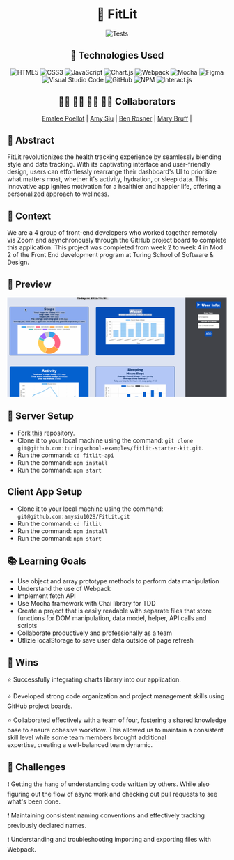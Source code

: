 <div align="center">
  
# 💪 FitLit 
![Tests](https://badgen.net/badge/tests/passing/green?icon=github)


## 💾 Technologies Used
![HTML5](https://img.shields.io/badge/html5-%23E34F26.svg?style=for-the-badge&logo=html5&logoColor=white)
![CSS3](https://img.shields.io/badge/css3-%231572B6.svg?style=for-the-badge&logo=css3&logoColor=white)
![JavaScript](https://img.shields.io/badge/javascript-%23323330.svg?style=for-the-badge&logo=javascript&logoColor=%23F7DF1E)
![Chart.js](https://img.shields.io/badge/chart.js-F5788D.svg?style=for-the-badge&logo=chart.js&logoColor=white)
![Webpack](https://img.shields.io/badge/webpack-%238DD6F9.svg?style=for-the-badge&logo=webpack&logoColor=black)
![Mocha](https://img.shields.io/badge/-mocha-%238D6748?style=for-the-badge&logo=mocha&logoColor=white)
![Figma](https://img.shields.io/badge/figma-%23F24E1E.svg?style=for-the-badge&logo=figma&logoColor=white)
![Visual Studio Code](https://img.shields.io/badge/Visual%20Studio%20Code-0078d7.svg?style=for-the-badge&logo=visual-studio-code&logoColor=white)
![GitHub](https://img.shields.io/badge/github-%23121011.svg?style=for-the-badge&logo=github&logoColor=white)
![NPM](https://img.shields.io/badge/NPM-%23CB3837.svg?style=for-the-badge&logo=npm&logoColor=white)
![Interact.js](https://img.shields.io/badge/Interact%20Js-2599ED?style=for-the-badge&logo=interactjs&logoColor=white)

## 👩‍💻 👩‍💻 👨‍💻 👩‍💻 Collaborators
[Emalee Poellot](https://github.com/em2396)  | 
[Amy Siu](https://github.com/amysiu1028) | 
[Ben Rosner](https://github.com/ben-rosner-williamsburg) | 
[Mary Bruff](https://github.com/MaryBruff)  |  

</div>

## 💭 Abstract

FitLit revolutionizes the health tracking experience by seamlessly blending style and data tracking. With its captivating interface and user-friendly design, users can effortlessly rearrange their dashboard's UI to prioritize what matters most, whether it's activity, hydration, or sleep data. This innovative app ignites motivation for a healthier and happier life, offering a personalized approach to wellness.

## 📝  Context
We are a 4 group of front-end developers who worked together remotely via Zoom and asynchronously through the GitHub project board to complete this application. This project was completed from week 2 to week 4 in Mod 2 of the Front End development program at Turing School of Software & Design. 

## 🎥 Preview 
![Fitlit Example](Fitlit_Example.gif)


## 🔌 Server Setup
- Fork [this](https://frontend.turing.edu/projects/module-2/fitlit-part-one-agile.html) repository. 
- Clone it to your local machine using the command: `git clone git@github.com:turingschool-examples/fitlit-starter-kit.git`.
- Run the command: `cd fitlit-api`
- Run the command: `npm install`
- Run the command: `npm start`

## Client App Setup
- Clone it to your local machine using the command: `git@github.com:amysiu1028/FitLit.git`
- Run the command: `cd fitlit`
- Run the command: `npm install`
- Run the command: `npm start`

## 📚 Learning Goals
- Use object and array prototype methods to perform data manipulation
- Understand the use of Webpack
- Implement fetch API
- Use Mocha framework with Chai library for TDD
- Create a project that is easily readable with separate files that store functions for DOM manipulation, data model, helper, API calls and scripts
- Collaborate productively and professionally as a team
- Utlizie localStorage to save user data outside of page refresh


## 🥇 Wins
⭐ Successfully integrating charts library into our application.
  
⭐ Developed strong code organization and project management skills using GitHub project boards.

⭐ Collaborated effectively with a team of four, fostering a shared knowledge base to ensure cohesive workflow. This allowed us to maintain a consistent skill level while some team members brought additional   
  expertise, creating a well-balanced team dynamic.
	

## 🚧 Challenges
❗ Getting the hang of understanding code written by others. While also figuring out the flow of async work and checking out pull requests to see what's been done.

❗ Maintaining consistent naming conventions and effectively tracking previously declared names.

❗ Understanding and troubleshooting importing and exporting files with Webpack.

